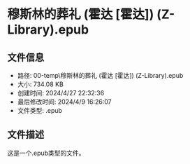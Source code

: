 ﻿# 穆斯林的葬礼 (霍达 [霍达]) (Z-Library).epub

## 文件信息
- 路径: 00-temp\穆斯林的葬礼 (霍达 [霍达]) (Z-Library).epub
- 大小: 734.08 KB
- 创建时间: 2024/4/27 22:32:36
- 最后修改时间: 2024/4/9 16:26:07
- 文件类型: .epub

## 文件描述
这是一个.epub类型的文件。

